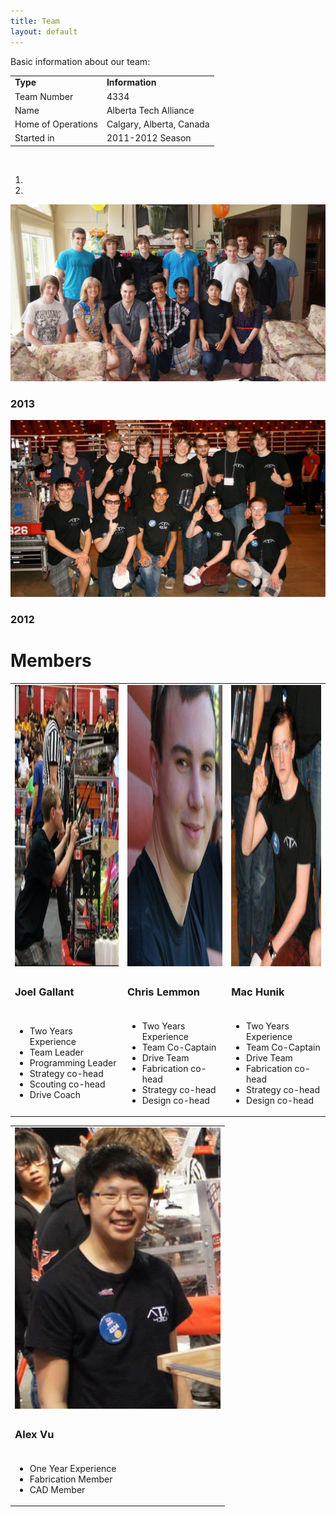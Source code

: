 ```yaml
---
title: Team
layout: default
---
```


Basic information about our team:
<table width="100%" class="table-bordered">
    <tr>
        <td><b>Type</b></td>
        <td><b>Information</b></td>
    </tr>
    <tr>
        <td>Team Number</td>
        <td>4334</td>
    </tr>
    <tr>
        <td>Name</td>
        <td>Alberta Tech Alliance</td>
    </tr>
    <tr>
        <td>Home of Operations</td>
        <td>Calgary, Alberta, Canada</td>
    </tr>
    <tr>
        <td>Started in</td>
        <td>2011-2012 Season</td>
    </tr>
</table>

<br />

<div id="carousel" class="carousel slide">
    <ol class="carousel-indicators">
        <li data-target="#carousel" data-slide-to="0" class="active"></li>
        <li data-target="#carousel" data-slide-to="1" class="active"></li>
    </ol>
    <div class="carousel-inner">
        <div class="item active">
            <img src="/img/2013-team.jpg" alt="Image not found!">
            <div class="carousel-caption">
                <h3>2013</h3>
            </div>
        </div>
        <div class="item">
            <img src="/img/2012-team.jpg" alt="Image not found!">
            <div class="carousel-caption">
                <h3>2012</h3>
            </div>
        </div>
    </div>
    <a class="left carousel-control" href="#carousel" data-slide="prev">
        <span class="glyphicon glyphicon-chevron-left"></span>
    </a>
    <a class="right carousel-control" href="#carousel" data-slide="next">
        <span class="glyphicon glyphicon-chevron-right"></span>
    </a>
</div>


# Members

<table>
    <tr>
        <td>
            <img style="height:450px;" src="/members/joel-gallant.jpeg" alt="Joel Gallant" class="img-rounded">
        </td>
        <td>
            <img style="height:450px;" src="/members/chris-lemmon.png" alt="Chris Lemmon" class="img-rounded">
        </td>
        <td>
            <img style="height:450px;" src="/members/mac-hunik.jpg" alt="Mac Hunik" class="img-rounded">
        </td>
    </tr>
    <tr>
        <td>
            <h3>Joel Gallant</h3>
        </td>
        <td>
            <h3>Chris Lemmon</h3>
        </td>
        <td>
            <h3>Mac Hunik</h3>
        </td>
    </tr>
    <tr>
        <td>
            <ul class="list-unstyled">
                <li>Two Years Experience
                <li>Team Leader
                <li>Programming Leader
                <li>Strategy co-head
                <li>Scouting co-head
                <li>Drive Coach
            </ul>
        </td>
        <td>
            <ul class="list-unstyled">
                <li>Two Years Experience
                <li>Team Co-Captain
                <li>Drive Team
                <li>Fabrication co-head
                <li>Strategy co-head
                <li>Design co-head
            </ul>
        </td>
        <td>
            <ul class="list-unstyled">
                <li>Two Years Experience
                <li>Team Co-Captain
                <li>Drive Team
                <li>Fabrication co-head
                <li>Strategy co-head
                <li>Design co-head
            </ul>
        </td>
    </tr>
</table>

<table>
    <tr>
        <td>
            <img style="height:450px;" src="/members/alex-vu.jpg" alt="Alex Vu" class="img-rounded">
        </td>
    </tr>
    <tr>
        <td>
            <h3>Alex Vu</h3>
        </td>
    </tr>
    <tr>
        <td>
            <ul class="list-unstyled">
                <li>One Year Experience
                <li>Fabrication Member
                <li>CAD Member
            </ul>
        </td>
    </tr>
</table>
